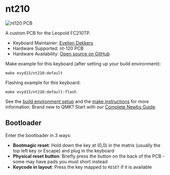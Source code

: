 # nt210

![nt120 PCB](https://i.imgur.com/DZAfoOlh.jpg)

A custom PCB for the Leopold FC210TP.

* Keyboard Maintainer: [Evelien Dekkers](https://github.com/evyd13)
* Hardware Supported: nt-120 PCB
* Hardware Availability: [Open source on GitHub](https://github.com/evyd13/nt-series/tree/main/nt-210)

Make example for this keyboard (after setting up your build environment):

    make evyd13/nt210:default

Flashing example for this keyboard:

    make evyd13/nt210:default:flash

See the [build environment setup](https://docs.qmk.fm/#/getting_started_build_tools) and the [make instructions](https://docs.qmk.fm/#/getting_started_make_guide) for more information. Brand new to QMK? Start with our [Complete Newbs Guide](https://docs.qmk.fm/#/newbs).

## Bootloader

Enter the bootloader in 3 ways:

* **Bootmagic reset**: Hold down the key at (0,0) in the matrix (usually the top left key or Escape) and plug in the keyboard
* **Physical reset button**: Briefly press the button on the back of the PCB - some may have pads you must short instead
* **Keycode in layout**: Press the key mapped to `RESET` if it is available
